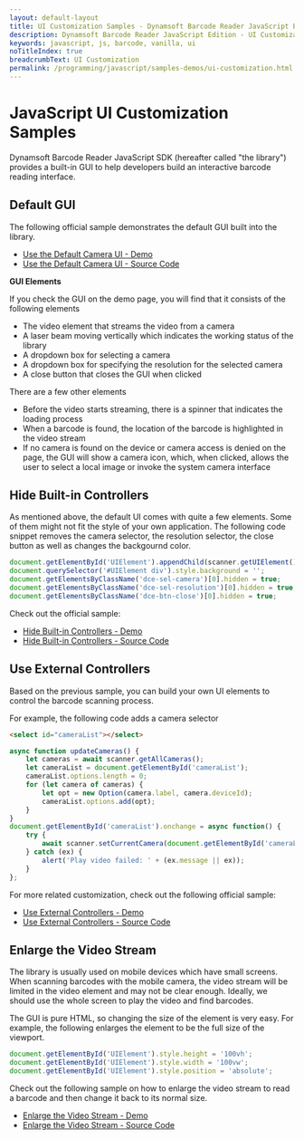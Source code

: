 ```yaml
---
layout: default-layout
title: UI Customization Samples - Dynamsoft Barcode Reader JavaScript Edition
description: Dynamsoft Barcode Reader JavaScript Edition - UI Customization
keywords: javascript, js, barcode, vanilla, ui
noTitleIndex: true
breadcrumbText: UI Customization
permalink: /programming/javascript/samples-demos/ui-customization.html
---
```


# JavaScript UI Customization Samples

Dynamsoft Barcode Reader JavaScript SDK (hereafter called "the library") provides a built-in GUI to help developers build an interactive barcode reading interface.

## Default GUI

The following official sample demonstrates the default GUI built into the library.

* <a target = "_blank" href="https://demo.dynamsoft.com/Samples/DBR/JS/2.ui-tweaking/1.read-video-show-result.html">Use the Default Camera UI - Demo</a>
* <a target = "_blank" href="https://github.com/Dynamsoft/barcode-reader-javascript-samples/blob/main/2.ui-tweaking/1.read-video-show-result.html">Use the Default Camera UI - Source Code</a>

**GUI Elements**

If you check the GUI on the demo page, you will find that it consists of the following elements

* The video element that streams the video from a camera
* A laser beam moving vertically which indicates the working status of the library
* A dropdown box for selecting a camera
* A dropdown box for specifying the resolution for the selected camera
* A close button that closes the GUI when clicked

There are a few other elements

* Before the video starts streaming, there is a spinner that indicates the loading process
* When a barcode is found, the location of the barcode is highlighted in the video stream
* If no camera is found on the device or camera access is denied on the page, the GUI will show a camera icon, which, when clicked, allows the user to select a local image or invoke the system camera interface

## Hide Built-in Controllers

As mentioned above, the default UI comes with quite a few elements. Some of them might not fit the style of your own application. The following code snippet removes the camera selector, the resolution selector, the close button as well as changes the backgournd color.

```javascript
document.getElementById('UIElement').appendChild(scanner.getUIElement());
document.querySelector('#UIElement div').style.background = '';
document.getElementsByClassName('dce-sel-camera')[0].hidden = true;
document.getElementsByClassName('dce-sel-resolution')[0].hidden = true;
document.getElementsByClassName('dce-btn-close')[0].hidden = true;
```

Check out the official sample:

* <a target = "_blank" href="https://demo.dynamsoft.com/Samples/DBR/JS/2.ui-tweaking/2.read-video-no-extra-control.html">Hide Built-in Controllers - Demo</a>
* <a target = "_blank" href="https://github.com/Dynamsoft/barcode-reader-javascript-samples/blob/main/2.ui-tweaking/2.read-video-no-extra-control.html">Hide Built-in Controllers - Source Code</a>

## Use External Controllers

Based on the previous sample, you can build your own UI elements to control the barcode scanning process.

For example, the following code adds a camera selector

```html
<select id="cameraList"></select>
```

```javascript
async function updateCameras() {
    let cameras = await scanner.getAllCameras();
    let cameraList = document.getElementById('cameraList');
    cameraList.options.length = 0;
    for (let camera of cameras) {
        let opt = new Option(camera.label, camera.deviceId);
        cameraList.options.add(opt);
    }
}
document.getElementById('cameraList').onchange = async function() {
    try {
        await scanner.setCurrentCamera(document.getElementById('cameraList').value);
    } catch (ex) {
        alert('Play video failed: ' + (ex.message || ex));
    }
};
```

For more related customization, check out the following official sample:

* <a target = "_blank" href="https://demo.dynamsoft.com/Samples/DBR/JS/2.ui-tweaking/3.read-video-with-external-control.html">Use External Controllers - Demo</a>
* <a target = "_blank" href="https://github.com/Dynamsoft/barcode-reader-javascript-samples/blob/main/2.ui-tweaking/3.read-video-with-external-control.html">Use External Controllers - Source Code</a>

## Enlarge the Video Stream

The library is usually used on mobile devices which have small screens. When scanning barcodes with the mobile camera, the video stream will be limited in the video element and may not be clear enough. Ideally, we should use the whole screen to play the video and find barcodes.

The GUI is pure HTML, so changing the size of the element is very easy. For example, the following enlarges the element to be the full size of the viewport.

```javascript
document.getElementById('UIElement').style.height = '100vh';
document.getElementById('UIElement').style.width = '100vw';
document.getElementById('UIElement').style.position = 'absolute';
```

Check out the following sample on how to enlarge the video stream to read a barcode and then change it back to its normal size.

* <a target = "_blank" href="https://demo.dynamsoft.com/Samples/DBR/JS/2.ui-tweaking/4.difference-video-size.html">Enlarge the Video Stream - Demo</a>
* <a target = "_blank" href="https://github.com/Dynamsoft/barcode-reader-javascript-samples/blob/main/2.ui-tweaking/4.difference-video-size.html">Enlarge the Video Stream - Source Code</a>
